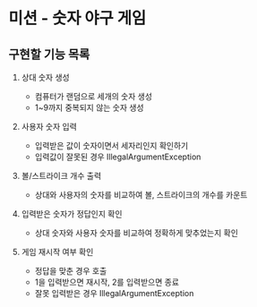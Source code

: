 # 미션 - 숫자 야구 게임

## 구현할 기능 목록

1. 상대 숫자 생성
   - 컴퓨터가 랜덤으로 세개의 숫자 생성
   - 1~9까지 중복되지 않는 숫자 생성

2. 사용자 숫자 입력
   - 입력받은 값이 숫자이면서 세자리인지 확인하기
   - 입력값이 잘못된 경우 IllegalArgumentException

3. 볼/스트라이크 개수 출력
   - 상대와 사용자의 숫자를 비교하여 볼, 스트라이크의 개수를 카운트

4. 입력받은 숫자가 정답인지 확인
   - 상대 숫자와 사용자 숫자를 비교하여 정확하게 맞추었는지 확인

5. 게임 재시작 여부 확인
   - 정답을 맞춘 경우 호출
   - 1을 입력받으면 재시작, 2를 입력받으면 종료
   - 잘못 입력받은 경우 IllegalArgumentException